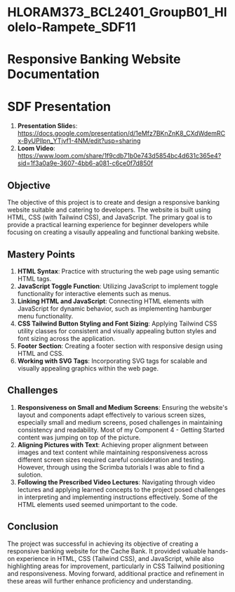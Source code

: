 # HLORAM373_BCL2401_GroupB01_Hlolelo-Rampete_SDF11
# Responsive Banking Website Documentation

# SDF Presentation
1. **Presentation Slide**s: https://docs.google.com/presentation/d/1eMfz7BKnZnK8_CXdWdemRCx-ByUPIlpn_YTjvf1-4NM/edit?usp=sharing
2. **Loom Video**: https://www.loom.com/share/1f9cdb71b0e743d5854bc4d631c365e4?sid=1f3a0a9e-3607-4bb6-a081-c6ce0f7d850f





## Objective
The objective of this project is to create and design a responsive banking website suitable and catering to developers. The website is built using HTML, CSS (with Tailwind CSS), and JavaScript. The primary goal is to provide a practical learning experience for beginner developers while focusing on creating a visaully appealing and functional banking website.

## Mastery Points
1. **HTML Syntax**: Practice with structuring the web page using semantic HTML tags.
2. **JavaScript Toggle Function**: Utilizing JavaScript to implement toggle functionality for interactive elements such as menus.
3. **Linking HTML and JavaScript**: Connecting HTML elements with JavaScript for dynamic behavior, such as implementing hamburger menu functionality.
4. **CSS Tailwind Button Styling and Font Sizing**: Applying Tailwind CSS utility classes for consistent and visually appealing button styles and font sizing across the application.
5. **Footer Section**: Creating a footer section with responsive design using HTML and CSS.
6. **Working with SVG Tags**: Incorporating SVG tags for scalable and visually appealing graphics within the web page.

## Challenges
1. **Responsiveness on Small and Medium Screens**: Ensuring the website's layout and components adapt effectively to various screen sizes, especially small and medium screens, posed challenges in maintaining consistency and readability. Most of my Component 4 - Getting Started content was jumping on top of the picture.
2. **Aligning Pictures with Text**: Achieving proper alignment between images and text content while maintaining responsiveness across different screen sizes required careful consideration and testing. However, through using the Scrimba tutorials I was able to find a sulotion. 
3. **Following the Prescribed Video Lectures**: Navigating through video lectures and applying learned concepts to the project posed challenges in interpreting and implementing instructions effectively. Some of the HTML elements used seemed unimportant to the code.

## Conclusion
The project was successful in achieving its objective of creating a responsive banking website for the Cache Bank. It provided valuable hands-on experience in HTML, CSS (Tailwind CSS), and JavaScript, while also highlighting areas for improvement, particularly in CSS Tailwind positioning and responsiveness. Moving forward, additional practice and refinement in these areas will further enhance proficiency and understanding.











